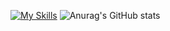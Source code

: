 [![My Skills](https://skillicons.dev/icons?i=js,html,css,discord,docker,py,vscode,git&perline=4)](https://skillicons.dev)
![Anurag's GitHub stats](https://github-readme-stats.vercel.app/api?username=Seketsu&theme=dark&show_icons=true)
